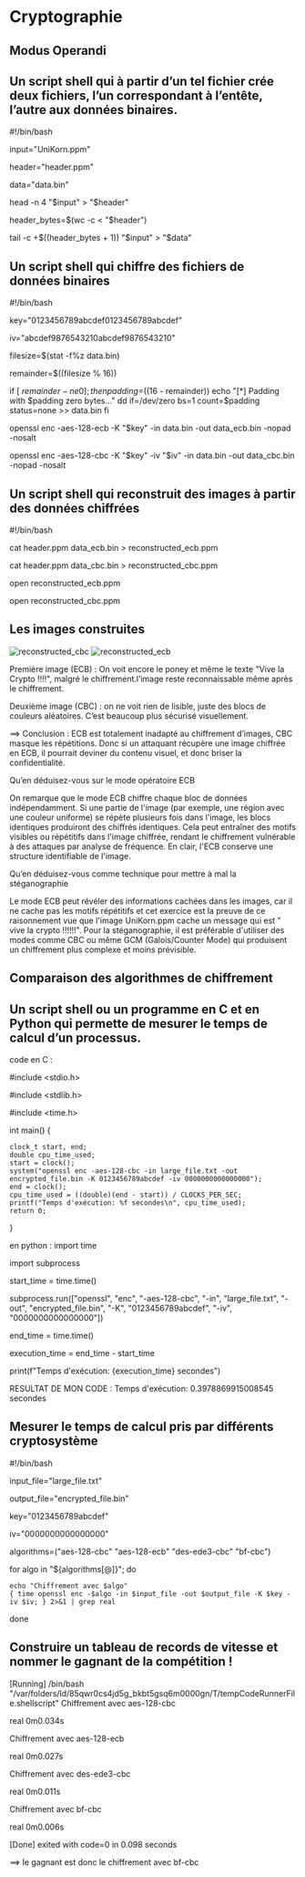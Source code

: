 # Cryptographie

Modus Operandi
-----------------------------------------------------
Un script shell qui à partir d’un tel fichier crée deux fichiers, l’un correspondant à l’entête, l’autre aux données binaires.
-----------------------------------------------------
#!/bin/bash

input="UniKorn.ppm"

header="header.ppm"

data="data.bin"

head -n 4 "$input" > "$header"

header_bytes=$(wc -c < "$header")

tail -c +$((header_bytes + 1)) "$input" > "$data"

Un script shell qui chiffre des fichiers de données binaires
-----------------------------------------------------
#!/bin/bash

key="0123456789abcdef0123456789abcdef"

iv="abcdef9876543210abcdef9876543210"

filesize=$(stat -f%z data.bin)

remainder=$((filesize % 16))

if [ $remainder -ne 0 ]; then
    padding=$((16 - remainder))
    echo "[*] Padding with $padding zero bytes..."
    dd if=/dev/zero bs=1 count=$padding status=none >> data.bin
fi

openssl enc -aes-128-ecb -K "$key" -in data.bin -out data_ecb.bin -nopad -nosalt

openssl enc -aes-128-cbc -K "$key" -iv "$iv" -in data.bin -out data_cbc.bin -nopad -nosalt

Un script shell qui reconstruit des images à partir des données chiffrées
----------------------------------------------------------------------------
#!/bin/bash

cat header.ppm data_ecb.bin > reconstructed_ecb.ppm

cat header.ppm data_cbc.bin > reconstructed_cbc.ppm

open reconstructed_ecb.ppm

open reconstructed_cbc.ppm

Les images construites
-----------------------------------------------------
![reconstructed_cbc](https://github.com/user-attachments/assets/3e5fc808-1459-45ed-8061-204da699b0d7)
![reconstructed_ecb](https://github.com/user-attachments/assets/f41691a8-6996-49d9-8550-35969c896999)

Première image (ECB) : On voit encore le poney et même le texte "Vive la Crypto !!!!", malgré le chiffrement.l’image reste reconnaissable même après le chiffrement. 

Deuxième image (CBC) : on ne voit rien de lisible, juste des blocs de couleurs aléatoires. C’est beaucoup plus sécurisé visuellement.

==> Conclusion : ECB est totalement inadapté au chiffrement d’images, CBC masque les répétitions. Donc si un attaquant récupère une image chiffrée en ECB, il pourrait deviner du contenu visuel, et donc briser la confidentialité.

Qu’en déduisez-vous sur le mode opératoire ECB

On remarque que le mode ECB chiffre chaque bloc de données indépendamment. Si une partie de l'image (par exemple, une région avec une couleur uniforme) se répète plusieurs fois dans l'image, les blocs identiques produiront des chiffrés identiques. Cela peut entraîner des motifs visibles ou répétitifs dans l'image chiffrée, rendant le chiffrement vulnérable à des attaques par analyse de fréquence. En clair, l'ECB conserve une structure identifiable de l'image.

Qu’en déduisez-vous comme technique pour mettre à mal la stéganographie

Le mode ECB peut révéler des informations cachées dans les images, car il ne cache pas les motifs répétitifs et cet exercice est la preuve de ce raisonnement vue que l'image UniKorn.ppm cache un message qui est " vive la crypto !!!!!!". Pour la stéganographie, il est préférable d'utiliser des modes comme CBC ou même GCM (Galois/Counter Mode) qui produisent un chiffrement plus complexe et moins prévisible.

Comparaison des algorithmes de chiffrement
-----------------------------------------------------
Un script shell ou un programme en C et en Python qui permette de mesurer le temps de calcul d’un processus.
-----------------------------------------------------
code en C :

#include <stdio.h>

#include <stdlib.h>

#include <time.h>

int main() {

    clock_t start, end;
    double cpu_time_used;
    start = clock();
    system("openssl enc -aes-128-cbc -in large_file.txt -out encrypted_file.bin -K 0123456789abcdef -iv 0000000000000000");
    end = clock();
    cpu_time_used = ((double)(end - start)) / CLOCKS_PER_SEC;
    printf("Temps d'exécution: %f secondes\n", cpu_time_used);
    return 0;
}

en python :
import time

import subprocess

start_time = time.time()

subprocess.run(["openssl", "enc", "-aes-128-cbc", "-in", "large_file.txt", "-out", "encrypted_file.bin", "-K", "0123456789abcdef", "-iv", "0000000000000000"])

end_time = time.time()

execution_time = end_time - start_time

print(f"Temps d'exécution: {execution_time} secondes")

RESULTAT DE MON CODE :
Temps d'exécution: 0.3978869915008545 secondes

Mesurer le temps de calcul pris par différents cryptosystème
-----------------------------------------------------
#!/bin/bash

input_file="large_file.txt"

output_file="encrypted_file.bin"

key="0123456789abcdef"

iv="0000000000000000"

algorithms=("aes-128-cbc" "aes-128-ecb" "des-ede3-cbc" "bf-cbc")

for algo in "${algorithms[@]}"; do

    echo "Chiffrement avec $algo"
    { time openssl enc -$algo -in $input_file -out $output_file -K $key -iv $iv; } 2>&1 | grep real
    
done

Construire un tableau de records de vitesse et nommer le gagnant de la compétition !
-----------------------------------------------------
[Running] /bin/bash "/var/folders/ld/85qwr0cs4jd5g_bkbt5gsq6m0000gn/T/tempCodeRunnerFile.shellscript"
Chiffrement avec aes-128-cbc

real	0m0.034s

Chiffrement avec aes-128-ecb

real	0m0.027s

Chiffrement avec des-ede3-cbc

real	0m0.011s

Chiffrement avec bf-cbc

real	0m0.006s

[Done] exited with code=0 in 0.098 seconds


==> le gagnant est donc le chiffrement avec bf-cbc
